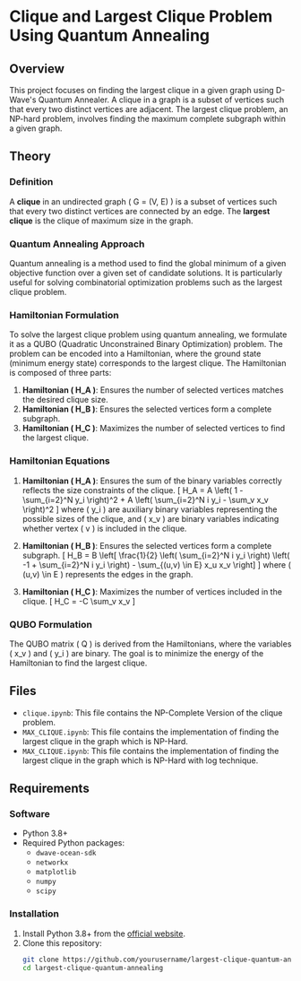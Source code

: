 # Clique and Largest Clique Problem Using Quantum Annealing

## Overview

This project focuses on finding the largest clique in a given graph using D-Wave's Quantum Annealer. A clique in a graph is a subset of vertices such that every two distinct vertices are adjacent. The largest clique problem, an NP-hard problem, involves finding the maximum complete subgraph within a given graph.

## Theory

### Definition
A **clique** in an undirected graph \( G = (V, E) \) is a subset of vertices such that every two distinct vertices are connected by an edge. The **largest clique** is the clique of maximum size in the graph.

### Quantum Annealing Approach

Quantum annealing is a method used to find the global minimum of a given objective function over a given set of candidate solutions. It is particularly useful for solving combinatorial optimization problems such as the largest clique problem.

### Hamiltonian Formulation
To solve the largest clique problem using quantum annealing, we formulate it as a QUBO (Quadratic Unconstrained Binary Optimization) problem. The problem can be encoded into a Hamiltonian, where the ground state (minimum energy state) corresponds to the largest clique. The Hamiltonian is composed of three parts:

1. **Hamiltonian \( H_A \)**: Ensures the number of selected vertices matches the desired clique size.
2. **Hamiltonian \( H_B \)**: Ensures the selected vertices form a complete subgraph.
3. **Hamiltonian \( H_C \)**: Maximizes the number of selected vertices to find the largest clique.

### Hamiltonian Equations

1. **Hamiltonian \( H_A \)**:
   Ensures the sum of the binary variables correctly reflects the size constraints of the clique.
   \[
   H_A = A \left( 1 - \sum_{i=2}^N y_i \right)^2 + A \left( \sum_{i=2}^N i y_i - \sum_v x_v \right)^2
   \]
   where \( y_i \) are auxiliary binary variables representing the possible sizes of the clique, and \( x_v \) are binary variables indicating whether vertex \( v \) is included in the clique.

2. **Hamiltonian \( H_B \)**:
   Ensures the selected vertices form a complete subgraph.
   \[
   H_B = B \left[ \frac{1}{2} \left( \sum_{i=2}^N i y_i \right) \left( -1 + \sum_{i=2}^N i y_i \right) - \sum_{(u,v) \in E} x_u x_v \right]
   \]
   where \( (u,v) \in E \) represents the edges in the graph.

3. **Hamiltonian \( H_C \)**:
   Maximizes the number of vertices included in the clique.
   \[
   H_C = -C \sum_v x_v
   \]

### QUBO Formulation
The QUBO matrix \( Q \) is derived from the Hamiltonians, where the variables \( x_v \) and \( y_i \) are binary. The goal is to minimize the energy of the Hamiltonian to find the largest clique.


## Files

- `clique.ipynb`: This file contains the NP-Complete Version of the clique problem.
- `MAX_CLIQUE.ipynb`: This file contains the implementation of finding the largest clique in the graph which is NP-Hard.
- `MAX_CLIQUE.ipynb`: This file contains the implementation of finding the largest clique in the graph which is NP-Hard with log technique.

## Requirements

### Software
- Python 3.8+
- Required Python packages:
  - `dwave-ocean-sdk`
  - `networkx`
  - `matplotlib`
  - `numpy`
  - `scipy`

### Installation
1. Install Python 3.8+ from the [official website](https://www.python.org/downloads/).
2. Clone this repository:
   ```bash
   git clone https://github.com/yourusername/largest-clique-quantum-annealing.git
   cd largest-clique-quantum-annealing
